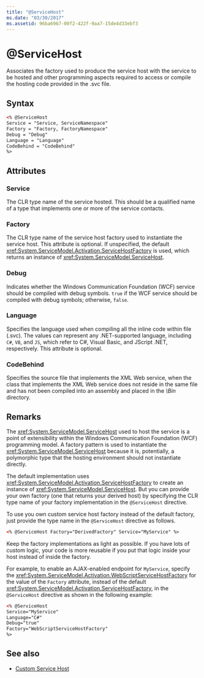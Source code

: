 ```yaml
---
title: "@ServiceHost"
ms.date: "03/30/2017"
ms.assetid: 96ba6967-00f2-422f-9aa7-15de4d33ebf3
---
```

# \@ServiceHost

Associates the factory used to produce the service host with the service to be hosted and other programming aspects required to access or compile the hosting code provided in the .svc file.

## Syntax

```xml
<% @ServiceHost
Service = "Service, ServiceNamespace"
Factory = "Factory, FactoryNamespace"
Debug = "Debug"
Language = "Language"
CodeBehind = "CodeBehind"
%>
```

## Attributes

### Service

The CLR type name of the service hosted. This should be a qualified name of a type that implements one or more of the service contacts.

### Factory

The CLR type name of the service host factory used to instantiate the service host. This attribute is optional. If unspecified, the default <xref:System.ServiceModel.Activation.ServiceHostFactory> is used, which returns an instance of <xref:System.ServiceModel.ServiceHost>.

### Debug

Indicates whether the Windows Communication Foundation (WCF) service should be compiled with debug symbols. `true` if the WCF service should be compiled with debug symbols; otherwise, `false`.

### Language

Specifies the language used when compiling all the inline code within file (.svc). The values can represent any .NET-supported language, including `C#`, `VB`, and `JS`, which refer to C#, Visual Basic, and JScript .NET, respectively. This attribute is optional.

### CodeBehind

Specifies the source file that implements the XML Web service, when the class that implements the XML Web service does not reside in the same file and has not been compiled into an assembly and placed in the *\Bin* directory.

## Remarks

The <xref:System.ServiceModel.ServiceHost> used to host the service is a point of extensibility within the Windows Communication Foundation (WCF) programming model. A factory pattern is used to instantiate the <xref:System.ServiceModel.ServiceHost> because it is, potentially, a polymorphic type that the hosting environment should not instantiate directly.

The default implementation uses <xref:System.ServiceModel.Activation.ServiceHostFactory> to create an instance of <xref:System.ServiceModel.ServiceHost>. But you can provide your own factory (one that returns your derived host) by specifying the CLR type name of your factory implementation in the `@ServiceHost` directive.

To use you own custom service host factory instead of the default factory, just provide the type name in the `@ServiceHost` directive as follows.

```xml
<% @ServiceHost Factory="DerivedFactory" Service="MyService" %>
```

Keep the factory implementations as light as possible. If you have lots of custom logic, your code is more reusable if you put that logic inside your host instead of inside the factory.

For example, to enable an AJAX-enabled endpoint for `MyService`, specify the <xref:System.ServiceModel.Activation.WebScriptServiceHostFactory> for the value of the `Factory` attribute, instead of the default <xref:System.ServiceModel.Activation.ServiceHostFactory>, in the `@ServiceHost` directive as shown in the following example:

```xml
<% @ServiceHost
Service="MyService"
Language="C#"
Debug="true"
Factory="WebScriptServiceHostFactory"
%>
```

## See also

- [Custom Service Host](../../../wcf/samples/custom-service-host.md)
